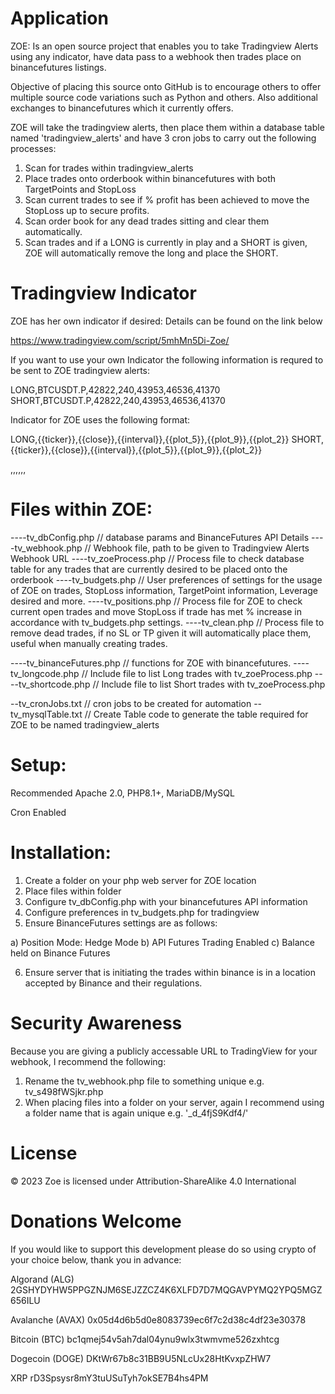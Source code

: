 Application
================================================================

ZOE: Is an open source project that enables you to take Tradingview Alerts using any indicator, have data pass to a webhook then trades place on binancefutures listings.

Objective of placing this source onto GitHub is to encourage others to offer multiple source code variations such as Python and others. Also additional exchanges to binancefutures which it currently offers.

ZOE will take the tradingview alerts, then place them within a database table named 'tradingview_alerts' and have 3 cron jobs to carry out the following processes:

1. Scan for trades within tradingview_alerts
2. Place trades onto orderbook within binancefutures with both TargetPoints and StopLoss
3. Scan current trades to see if % profit has been achieved to move the StopLoss up to secure profits.
4. Scan order book for any dead trades sitting and clear them automatically.
5. Scan trades and if a LONG is currently in play and a SHORT is given, ZOE will automatically remove the long and place the SHORT.

Tradingview Indicator
================================================================

ZOE has her own indicator if desired: Details can be found on the link below

https://www.tradingview.com/script/5mhMn5Di-Zoe/ 

If you want to use your own Indicator the following information is requred to be sent to ZOE tradingview alerts:

LONG,BTCUSDT.P,42822,240,43953,46536,41370
SHORT,BTCUSDT.P,42822,240,43953,46536,41370

Indicator for ZOE uses the following format:

LONG,{{ticker}},{{close}},{{interval}},{{plot_5}},{{plot_9}},{{plot_2}}
SHORT,{{ticker}},{{close}},{{interval}},{{plot_5}},{{plot_9}},{{plot_2}}

<trade>,<symbol>,<price>,<timeline>,<targetPrice>,<High Fib>,<Low Fib>


Files within ZOE:
================================================================

----tv_dbConfig.php  // database params and BinanceFutures API Details
----tv_webhook.php   // Webhook file, path to be given to Tradingview Alerts Webhook URL
----tv_zoeProcess.php // Process file to check database table for any trades that are currently desired to be placed onto the orderbook
----tv_budgets.php // User preferences of settings for the usage of ZOE on trades, StopLoss information, TargetPoint information, Leverage desired and more.
----tv_positions.php // Process file for ZOE to check current open trades and move StopLoss if trade has met % increase in accordance with tv_budgets.php settings.
----tv_clean.php // Process file to remove dead trades, if no SL or TP given it will automatically place them, useful when manually creating trades.

----tv_binanceFutures.php // functions for ZOE with binancefutures.
----tv_longcode.php // Include file to list Long trades with tv_zoeProcess.php
----tv_shortcode.php // Include file to list Short trades with tv_zoeProcess.php

--tv_cronJobs.txt // cron jobs to be created for automation
--tv_mysqlTable.txt // Create Table code to generate the table required for ZOE to be named tradingview_alerts

Setup:
================================================================

Recommended Apache 2.0, PHP8.1+, MariaDB/MySQL

Cron Enabled


Installation:
================================================================

1. Create a folder on your php web server for ZOE location
2. Place files within folder 
3. Configure tv_dbConfig.php with your binancefutures API information
4. Configure preferences in tv_budgets.php for tradingview
5. Ensure BinanceFutures settings are as follows:

a) Position Mode: Hedge Mode
b) API Futures Trading Enabled
c) Balance held on Binance Futures

6. Ensure server that is initiating the trades within binance is in a location accepted by Binance and their regulations.

Security Awareness
================================================================

Because you are giving a publicly accessable URL to TradingView for your webhook, I recommend the following:

1. Rename the tv_webhook.php file to something unique e.g. tv_s498fWSjkr.php
2. When placing files into a folder on your server, again I recommend using a folder name that is again unique e.g. '_d_4fjS9Kdf4/'


License
================================================================
© 2023 Zoe is licensed under Attribution-ShareAlike 4.0 International 



Donations Welcome
================================================================

If you would like to support this development please do so using crypto of your choice below, thank you in advance:

Algorand (ALG)
2GSHYDYHW5PPGZNJM6SEJZZCZ4K6XLFD7D7MQGAVPYMQ2YPQ5MGZ656ILU

Avalanche (AVAX)
0x05d4d6b5d0e8083739ec6f7c2d38c4df23e30378

Bitcoin (BTC)
bc1qmej54v5ah7dal04ynu9wlx3twmvme526zxhtcg 

Dogecoin (DOGE)
DKtWr67b8c31BB9U5NLcUx28HtKvxpZHW7

XRP
rD3Spsysr8mY3tuUSuTyh7okSE7B4hs4PM




